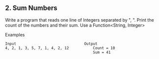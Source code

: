 ## 2. Sum Numbers

Write a program that reads one line of Integers separated by ", ". Print the count of the numbers and their sum.
Use a Function<String, Integer>

Examples

```
Input                           	Output
4, 2, 1, 3, 5, 7, 1, 4, 2, 12	        Count = 10
                                        Sum = 41
```
